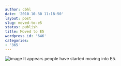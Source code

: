 ```yaml
---
author: cbhl
date: '2010-10-30 11:18:50'
layout: post
slug: moved-to-e5
status: publish
title: Moved to E5
wordpress_id: '646'
categories:
- '365'
---
```


![image](http://blog.azuresky.ca/blog/wp-content/uploads/2010/10/wpid-IMG_20101027_163857.jpg)
It appears people have started moving into E5.
